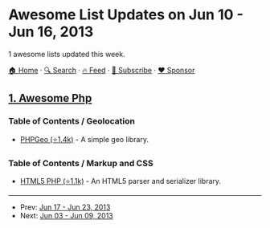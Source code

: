 # Awesome List Updates on Jun 10 - Jun 16, 2013

1 awesome lists updated this week.

[🏠 Home](/README.md) · [🔍 Search](https://www.trackawesomelist.com/search/) · [🔥 Feed](https://www.trackawesomelist.com/week/rss.xml) · [📮 Subscribe](https://trackawesomelist.us17.list-manage.com/subscribe?u=d2f0117aa829c83a63ec63c2f&id=36a103854c) · [❤️  Sponsor](https://github.com/sponsors/theowenyoung)



## [1. Awesome Php](/content/ziadoz/awesome-php/week/README.md)

### Table of Contents / Geolocation

*   [PHPGeo (⭐1.4k)](https://github.com/mjaschen/phpgeo) - A simple geo library.

### Table of Contents / Markup and CSS

*   [HTML5 PHP (⭐1.1k)](https://github.com/Masterminds/html5-php) - An HTML5 parser and serializer library.

---

- Prev: [Jun 17 - Jun 23, 2013](/content/2013/24/README.md)
- Next: [Jun 03 - Jun 09, 2013](/content/2013/22/README.md)